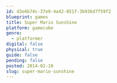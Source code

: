 ```yaml
---
id: d3e6b74c-37e9-4a42-851f-3b936d7f59f2
blueprint: games
title: Super Mario Sunshine
platform: gamecube
genre:
  - platformer
digital: false
physical: true
guide: false
pending: false
posted: 2014-02-10
slug: super-mario-sunshine
---
```

